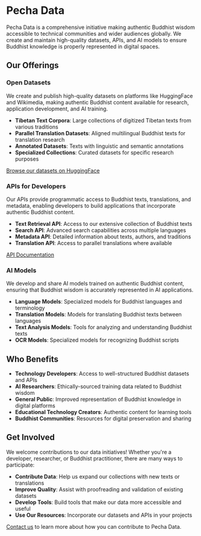 # Pecha Data

Pecha Data is a comprehensive initiative making authentic Buddhist wisdom accessible to technical communities and wider audiences globally. We create and maintain high-quality datasets, APIs, and AI models to ensure Buddhist knowledge is properly represented in digital spaces.

## Our Offerings

### Open Datasets

We create and publish high-quality datasets on platforms like HuggingFace and Wikimedia, making authentic Buddhist content available for research, application development, and AI training.

- **Tibetan Text Corpora**: Large collections of digitized Tibetan texts from various traditions
- **Parallel Translation Datasets**: Aligned multilingual Buddhist texts for translation research
- **Annotated Datasets**: Texts with linguistic and semantic annotations
- **Specialized Collections**: Curated datasets for specific research purposes

[Browse our datasets on HuggingFace](https://huggingface.co/OpenPecha)

### APIs for Developers

Our APIs provide programmatic access to Buddhist texts, translations, and metadata, enabling developers to build applications that incorporate authentic Buddhist content.

- **Text Retrieval API**: Access to our extensive collection of Buddhist texts
- **Search API**: Advanced search capabilities across multiple languages
- **Metadata API**: Detailed information about texts, authors, and traditions
- **Translation API**: Access to parallel translations where available

[API Documentation](api.md)

### AI Models

We develop and share AI models trained on authentic Buddhist content, ensuring that Buddhist wisdom is accurately represented in AI applications.

- **Language Models**: Specialized models for Buddhist languages and terminology
- **Translation Models**: Models for translating Buddhist texts between languages
- **Text Analysis Models**: Tools for analyzing and understanding Buddhist texts
- **OCR Models**: Specialized models for recognizing Buddhist scripts

## Who Benefits

- **Technology Developers**: Access to well-structured Buddhist datasets and APIs
- **AI Researchers**: Ethically-sourced training data related to Buddhist wisdom
- **General Public**: Improved representation of Buddhist knowledge in digital platforms
- **Educational Technology Creators**: Authentic content for learning tools
- **Buddhist Communities**: Resources for digital preservation and sharing

## Get Involved

We welcome contributions to our data initiatives! Whether you're a developer, researcher, or Buddhist practitioner, there are many ways to participate:

- **Contribute Data**: Help us expand our collections with new texts or translations
- **Improve Quality**: Assist with proofreading and validation of existing datasets
- **Develop Tools**: Build tools that make our data more accessible and useful
- **Use Our Resources**: Incorporate our datasets and APIs in your projects

[Contact us](connect.md) to learn more about how you can contribute to Pecha Data.
